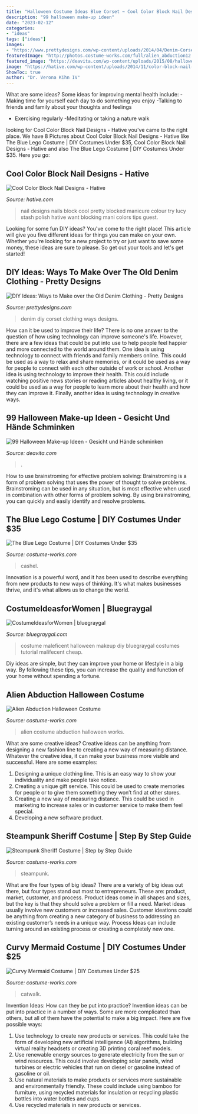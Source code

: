 ```yaml
---
title: "Halloween Costume Ideas Blue Corset ~ Cool Color Block Nail Designs"
description: "99 halloween make-up ideen"
date: "2023-02-12"
categories:
- "ideas"
tags: ["ideas"]
images:
- "https://www.prettydesigns.com/wp-content/uploads/2014/04/Denim-Corset.jpg"
featuredImage: "http://photos.costume-works.com/full/alien_abduction12.jpg"
featured_image: "https://deavita.com/wp-content/uploads/2015/08/halloween-schminke-ideen-eiskoenigin-elsa-maske.jpg"
image: "https://hative.com/wp-content/uploads/2014/11/color-block-nail-designs/9-color-block-nail-designs.jpg"
ShowToc: true
author: "Dr. Verona Kihn IV"
---
```



What are some ideas?
Some ideas for improving mental health include: 
-Making time for yourself each day to do something you enjoy 
-Talking to friends and family about your thoughts and feelings 
- Exercising regularly 
-Meditating or taking a nature walk

	

		
looking for Cool Color Block Nail Designs - Hative you've came to the right place. We have 8 Pictures about Cool Color Block Nail Designs - Hative like The Blue Lego Costume | DIY Costumes Under $35, Cool Color Block Nail Designs - Hative and also The Blue Lego Costume | DIY Costumes Under $35. Here you go:
		
    
## Cool Color Block Nail Designs - Hative

<img loading=lazy src="https://hative.com/wp-content/uploads/2014/11/color-block-nail-designs/9-color-block-nail-designs.jpg" onerror="this.onerror=null;this.src='https://tse2.mm.bing.net/th?id=OIP.YcCd4az02rKGJNTPTYhTfAHaHa&amp;pid=15.1';" alt="Cool Color Block Nail Designs - Hative">

_Source: hative.com_

>nail designs nails block cool pretty blocked manicure colour try lucy stash polish hative want blocking mani colors tips guest. 

	

Looking for some fun DIY ideas? You've come to the right place! This article will give you five different ideas for things you can make on your own. Whether you're looking for a new project to try or just want to save some money, these ideas are sure to please. So get out your tools and let's get started!

    
## DIY Ideas: Ways To Make Over The Old Denim Clothing - Pretty Designs

<img loading=lazy src="https://www.prettydesigns.com/wp-content/uploads/2014/04/Denim-Corset.jpg" onerror="this.onerror=null;this.src='https://tse2.mm.bing.net/th?id=OIP.7wxsvKK7jy0wdIEkjnTXWgHaI1&amp;pid=15.1';" alt="DIY Ideas: Ways to Make over the Old Denim Clothing - Pretty Designs">

_Source: prettydesigns.com_

>denim diy corset clothing ways designs. 

	

How can it be used to improve their life?
There is no one answer to the question of how using technology can improve someone's life. However, there are a few ideas that could be put into use to help people feel happier and more connected to the world around them. One idea is using technology to connect with friends and family members online. This could be used as a way to relax and share memories, or it could be used as a way for people to connect with each other outside of work or school. Another idea is using technology to improve their health. This could include watching positive news stories or reading articles about healthy living, or it could be used as a way for people to learn more about their health and how they can improve it. Finally, another idea is using technology in creative ways.

    
## 99 Halloween Make-up Ideen - Gesicht Und Hände Schminken

<img loading=lazy src="https://deavita.com/wp-content/uploads/2015/08/halloween-schminke-ideen-eiskoenigin-elsa-maske.jpg" onerror="this.onerror=null;this.src='https://tse2.mm.bing.net/th?id=OIP.O5KsOpL9bfWleKnHgfa5VAHaMv&amp;pid=15.1';" alt="99 Halloween Make-up Ideen - Gesicht und Hände schminken">

_Source: deavita.com_

>. 

	

How to use brainstroming for effective problem solving:
Brainstroming is a form of problem solving that uses the power of thought to solve problems. Brainstroming can be used in any situation, but is most effective when used in combination with other forms of problem solving. By using brainstroming, you can quickly and easily identify and resolve problems.

    
## The Blue Lego Costume | DIY Costumes Under $35

<img loading=lazy src="https://photos.costume-works.com/full/the_blue_lego.jpg" onerror="this.onerror=null;this.src='https://tse3.mm.bing.net/th?id=OIP.nx9XtPo-apfuy_067OFFAQHaLM&amp;pid=15.1';" alt="The Blue Lego Costume | DIY Costumes Under $35">

_Source: costume-works.com_

>cashel. 

	

Innovation is a powerful word, and it has been used to describe everything from new products to new ways of thinking. It's what makes businesses thrive, and it's what allows us to change the world.

    
## CostumeIdeasforWomen | Bluegraygal

<img loading=lazy src="https://www.bluegraygal.com/wp-content/uploads/2017/10/Malifecent-costume.jpg" onerror="this.onerror=null;this.src='https://tse4.mm.bing.net/th?id=OIP.OW1Z-AiW6pJQXDVa7DPFDQHaMH&amp;pid=15.1';" alt="CostumeIdeasforWomen | bluegraygal">

_Source: bluegraygal.com_

>costume maleficent halloween makeup diy bluegraygal costumes tutorial malifecent cheap. 

	

Diy ideas are simple, but they can improve your home or lifestyle in a big way. By following these tips, you can increase the quality and function of your home without spending a fortune.

    
## Alien Abduction Halloween Costume

<img loading=lazy src="http://photos.costume-works.com/full/alien_abduction12.jpg" onerror="this.onerror=null;this.src='https://tse2.mm.bing.net/th?id=OIP.AFyHhIB1ehBfhkNauz9LvwHaM2&amp;pid=15.1';" alt="Alien Abduction Halloween Costume">

_Source: costume-works.com_

>alien costume abduction halloween works. 

	

What are some creative ideas?
Creative ideas can be anything from designing a new fashion line to creating a new way of measuring distance. Whatever the creative idea, it can make your business more visible and successful. Here are some examples:
1. Designing a unique clothing line. This is an easy way to show your individuality and make people take notice.
2. Creating a unique gift service. This could be used to create memories for people or to give them something they won’t find at other stores.
3. Creating a new way of measuring distance. This could be used in marketing to increase sales or in customer service to make them feel special.
4. Developing a new software product.

    
## Steampunk Sheriff Costume | Step By Step Guide

<img loading=lazy src="https://photos.costume-works.com/full/steampunk_sheriff.jpg" onerror="this.onerror=null;this.src='https://tse2.mm.bing.net/th?id=OIP.iIhMoNRbjE8eXKxHXuvLBAHaKA&amp;pid=15.1';" alt="Steampunk Sheriff Costume | Step by Step Guide">

_Source: costume-works.com_

>steampunk. 

	

What are the four types of big ideas?
There are a variety of big ideas out there, but four types stand out most to entrepreneurs. These are: product, market, customer, and process. Product ideas come in all shapes and sizes, but the key is that they should solve a problem or fill a need. Market ideas usually involve new customers or increased sales. Customer ideations could be anything from creating a new category of business to addressing an existing customer’s needs in a unique way. Process Ideas can include turning around an existing process or creating a completely new one.

    
## Curvy Mermaid Costume | DIY Costumes Under $25

<img loading=lazy src="https://photos.costume-works.com/full/curvy_mermaid.jpg" onerror="this.onerror=null;this.src='https://tse2.mm.bing.net/th?id=OIP.oGYf_y3msMdr4N1K1r4d2AHaKk&amp;pid=15.1';" alt="Curvy Mermaid Costume | DIY Costumes Under $25">

_Source: costume-works.com_

>catwalk. 

	

Invention Ideas: How can they be put into practice?
Invention ideas can be put into practice in a number of ways. Some are more complicated than others, but all of them have the potential to make a big impact. Here are five possible ways: 
1. Use technology to create new products or services. This could take the form of developing new artificial intelligence (AI) algorithms, building virtual reality headsets or creating 3D printing coral reef models.
2. Use renewable energy sources to generate electricity from the sun or wind resources. This could involve developing solar panels, wind turbines or electric vehicles that run on diesel or gasoline instead of gasoline or oil. 
3. Use natural materials to make products or services more sustainable and environmentally friendly. These could include using bamboo for furniture, using recycled materials for insulation or recycling plastic bottles into water bottles and cups. 
4. Use recycled materials in new products or services.

